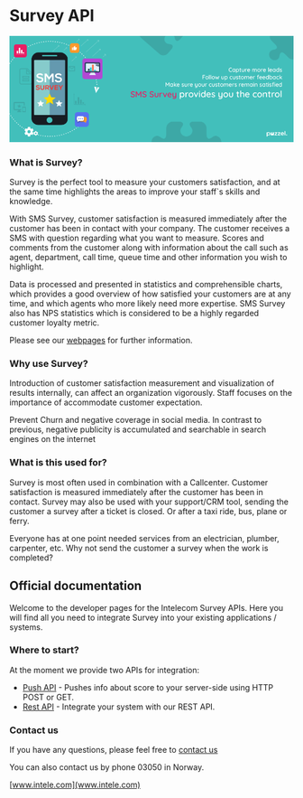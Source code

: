 # Survey API
![alt text](images/SMS_Survey_banner.png "SMS-Survey title")
### What is Survey?
Survey is the perfect tool to measure your customers satisfaction, and at the same time highlights the areas to improve your staff`s skills and knowledge.

With SMS Survey, customer satisfaction is measured immediately after the customer has been in contact with your company. The customer receives a SMS with question regarding what you want to measure. Scores and comments from the customer along with information about the call such as  agent, department, call time, queue time and other information you wish to highlight. 

Data is processed and presented in statistics and comprehensible charts, which provides a good overview of how satisfied your customers are at any time, and which agents who more likely need more expertise. SMS Survey also has NPS statistics which is considered to be a highly regarded customer loyalty metric.

Please see our [webpages](https://www.intelecom.no/vare-losninger/mobile-tjenester/sms/sms-survey/) for further information.

### Why use Survey?
Introduction of customer satisfaction measurement and visualization of results internally, can affect an organization vigorously. Staff focuses on the importance of accommodate customer expectation.

Prevent Churn and negative coverage in social media. In contrast to previous, negative publicity is accumulated and searchable in search engines on the internet

### What is this used for?
Survey is most often used in combination with a Callcenter. Customer satisfaction is measured immediately after the customer has been in contact. Survey may also be used with your support/CRM tool, sending the customer a survey after a ticket is closed. Or after a taxi ride, bus, plane or ferry.

Everyone has at one point needed services from an electrician, plumber, carpenter, etc. Why not send the customer a survey when the work is completed?


## Official documentation

Welcome to the developer pages for the Intelecom Survey APIs. Here you will find all you need to integrate Survey into your existing applications / systems.

### Where to start?

At the moment we provide two APIs for integration:

- [Push API](Push.md) - Pushes info about score to your server-side using HTTP POST or GET.
- [Rest API](Rest.md) - Integrate your system with our REST API.

### Contact us
If you have any questions, please feel free to [contact us](https://www.intelecom.no/vare-losninger/mobile-tjenester/sms/sms-api/kontakt/)

You can also contact us by phone 03050 in Norway.

[www.intele.com](www.intele.com)





